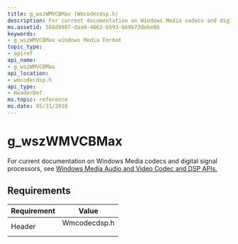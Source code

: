 ```yaml
---
title: g_wszWMVCBMax (Wmcodecdsp.h)
description: For current documentation on Windows Media codecs and digital signal processors, see Windows Media Audio and Video Codec and DSP APIs. | g_wszWMVCBMax (Wmcodecdsp.h)
ms.assetid: 588d9907-daa9-4663-b593-669b73debe0b
keywords:
- g_wszWMVCBMax windows Media Format
topic_type:
- apiref
api_name:
- g_wszWMVCBMax
api_location:
- wmcodecdsp.h
api_type:
- HeaderDef
ms.topic: reference
ms.date: 05/31/2018
---
```


# g\_wszWMVCBMax

For current documentation on Windows Media codecs and digital signal processors, see [Windows Media Audio and Video Codec and DSP APIs.](/previous-versions//dd464626(v=vs.85))

## Requirements



| Requirement | Value |
|-------------------|-----------------------------------------------------------------------------------------|
| Header<br/> | <dl> <dt>Wmcodecdsp.h</dt> </dl> |



 

